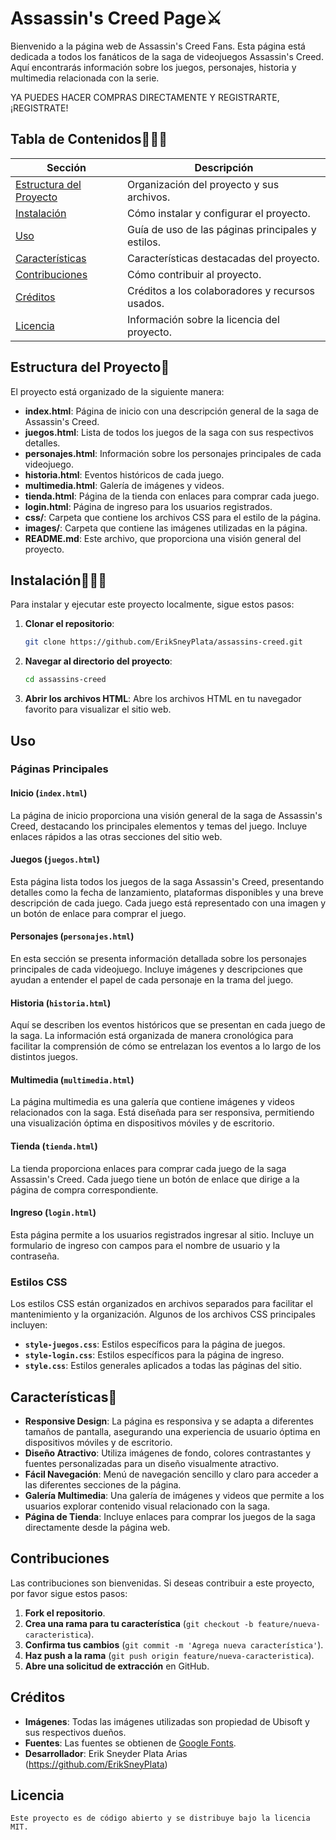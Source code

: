 # Assassin's Creed Page⚔️

Bienvenido a la página web de Assassin's Creed Fans. Esta página está dedicada a todos los fanáticos de la saga de videojuegos Assassin's Creed. Aquí encontrarás información sobre los juegos, personajes, historia y multimedia relacionada con la serie.


YA PUEDES HACER COMPRAS DIRECTAMENTE Y REGISTRARTE, ¡REGISTRATE!


## Tabla de Contenidos👨🏽‍💻

| Sección            | Descripción                                        |
|--------------------|----------------------------------------------------|
| [Estructura del Proyecto](#estructura-del-proyecto) | Organización del proyecto y sus archivos. |
| [Instalación](#instalación)         | Cómo instalar y configurar el proyecto.      |
| [Uso](#uso)             | Guía de uso de las páginas principales y estilos.  |
| [Características](#características)  | Características destacadas del proyecto.     |
| [Contribuciones](#contribuciones)  | Cómo contribuir al proyecto.                 |
| [Créditos](#créditos)         | Créditos a los colaboradores y recursos usados. |
| [Licencia](#licencia)         | Información sobre la licencia del proyecto.   |

## Estructura del Proyecto🔰

El proyecto está organizado de la siguiente manera:

- **index.html**: Página de inicio con una descripción general de la saga de Assassin's Creed.
- **juegos.html**: Lista de todos los juegos de la saga con sus respectivos detalles.
- **personajes.html**: Información sobre los personajes principales de cada videojuego.
- **historia.html**: Eventos históricos de cada juego.
- **multimedia.html**: Galería de imágenes y videos.
- **tienda.html**: Página de la tienda con enlaces para comprar cada juego.
- **login.html**: Página de ingreso para los usuarios registrados.
- **css/**: Carpeta que contiene los archivos CSS para el estilo de la página.
- **images/**: Carpeta que contiene las imágenes utilizadas en la página.
- **README.md**: Este archivo, que proporciona una visión general del proyecto.

## Instalación👩🏼‍🦲

Para instalar y ejecutar este proyecto localmente, sigue estos pasos:

1. **Clonar el repositorio**:
    ```bash
    git clone https://github.com/ErikSneyPlata/assassins-creed.git
    ```

2. **Navegar al directorio del proyecto**:
    ```bash
    cd assassins-creed
    ```

3. **Abrir los archivos HTML**:
    Abre los archivos HTML en tu navegador favorito para visualizar el sitio web.

## Uso

### Páginas Principales

#### Inicio (`index.html`)

La página de inicio proporciona una visión general de la saga de Assassin's Creed, destacando los principales elementos y temas del juego. Incluye enlaces rápidos a las otras secciones del sitio web.

#### Juegos (`juegos.html`)

Esta página lista todos los juegos de la saga Assassin's Creed, presentando detalles como la fecha de lanzamiento, plataformas disponibles y una breve descripción de cada juego. Cada juego está representado con una imagen y un botón de enlace para comprar el juego.

#### Personajes (`personajes.html`)

En esta sección se presenta información detallada sobre los personajes principales de cada videojuego. Incluye imágenes y descripciones que ayudan a entender el papel de cada personaje en la trama del juego.

#### Historia (`historia.html`)

Aquí se describen los eventos históricos que se presentan en cada juego de la saga. La información está organizada de manera cronológica para facilitar la comprensión de cómo se entrelazan los eventos a lo largo de los distintos juegos.

#### Multimedia (`multimedia.html`)

La página multimedia es una galería que contiene imágenes y videos relacionados con la saga. Está diseñada para ser responsiva, permitiendo una visualización óptima en dispositivos móviles y de escritorio.

#### Tienda (`tienda.html`)

La tienda proporciona enlaces para comprar cada juego de la saga Assassin's Creed. Cada juego tiene un botón de enlace que dirige a la página de compra correspondiente.

#### Ingreso (`login.html`)

Esta página permite a los usuarios registrados ingresar al sitio. Incluye un formulario de ingreso con campos para el nombre de usuario y la contraseña.

### Estilos CSS

Los estilos CSS están organizados en archivos separados para facilitar el mantenimiento y la organización. Algunos de los archivos CSS principales incluyen:

- **`style-juegos.css`**: Estilos específicos para la página de juegos.
- **`style-login.css`**: Estilos específicos para la página de ingreso.
- **`style.css`**: Estilos generales aplicados a todas las páginas del sitio.

## Características👾

- **Responsive Design**: La página es responsiva y se adapta a diferentes tamaños de pantalla, asegurando una experiencia de usuario óptima en dispositivos móviles y de escritorio.
- **Diseño Atractivo**: Utiliza imágenes de fondo, colores contrastantes y fuentes personalizadas para un diseño visualmente atractivo.
- **Fácil Navegación**: Menú de navegación sencillo y claro para acceder a las diferentes secciones de la página.
- **Galería Multimedia**: Una galería de imágenes y videos que permite a los usuarios explorar contenido visual relacionado con la saga.
- **Página de Tienda**: Incluye enlaces para comprar los juegos de la saga directamente desde la página web.

## Contribuciones

Las contribuciones son bienvenidas. Si deseas contribuir a este proyecto, por favor sigue estos pasos:

1. **Fork el repositorio**.
2. **Crea una rama para tu característica** (`git checkout -b feature/nueva-caracteristica`).
3. **Confirma tus cambios** (`git commit -m 'Agrega nueva característica'`).
4. **Haz push a la rama** (`git push origin feature/nueva-caracteristica`).
5. **Abre una solicitud de extracción** en GitHub.

## Créditos

- **Imágenes**: Todas las imágenes utilizadas son propiedad de Ubisoft y sus respectivos dueños.
- **Fuentes**: Las fuentes se obtienen de [Google Fonts](https://fonts.google.com/).
- **Desarrollador**: Erik Sneyder Plata Arias (https://github.com/ErikSneyPlata)

## Licencia
```
Este proyecto es de código abierto y se distribuye bajo la licencia MIT.
```
